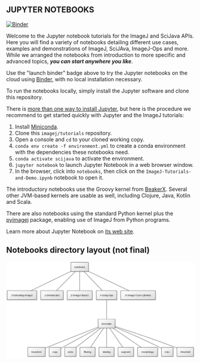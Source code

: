 JUPYTER NOTEBOOKS
-----------------

[![Binder](https://mybinder.org/badge.svg)](https://mybinder.org/v2/gh/imagej/tutorials/master)

Welcome to the Jupyter notebook tutorials for the ImageJ and SciJava APIs. Here you will find a variety of notebooks detailing different use cases, examples and demonstrations of ImageJ, SciJAva, ImageJ-Ops and more. While we arranged the notebooks from introduction to more specific and advanced topics, ***you can start anywhere you like***.


Use the "launch binder" badge above to try the Jupyter notebooks on the cloud
using [Binder](https://mybinder.org), with no local installation necessary.

To run the notebooks locally, simply install the Jupyter software and clone this repository.

There is [more than one way to install Jupyter](https://jupyter.org/install),
but here is the procedure we recommend to get started quickly with Jupyter and the ImageJ tutorials:

1. Install [Miniconda](https://conda.io/miniconda.html).
2. Clone this `imagej/tutorials` repository.
3. Open a console and `cd` to your cloned working copy.
4. `conda env create -f environment.yml` to create a conda environment with the
   dependencies these notebooks need.
5. `conda activate scijava` to activate the environment.
6. `jupyter notebook` to launch Jupyter Notebook in a web browser window.
7. In the browser, click into `notebooks`, then click on the
   `ImageJ-Tutorials-and-Demo.ipynb` notebook to open it.

The introductory notebooks use the Groovy kernel from
[BeakerX](https://beakerx.com). Several other JVM-based kernels
are usable as well, including Clojure, Java, Kotlin and Scala.

There are also notebooks using the standard Python kernel plus
the [pyimagej](https://pypi.org/project/pyimagej) package,
enabling use of ImageJ from Python programs.


Learn more about Jupyter Notebook on [its web site](https://jupyter.org).

## **Notebooks directory layout (not final)**
![Notebooks directory map](../images/notebooks_map.png)